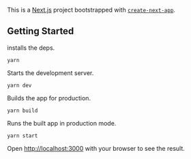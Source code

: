 This is a [Next.js](https://nextjs.org/) project bootstrapped with [`create-next-app`](https://github.com/vercel/next.js/tree/canary/packages/create-next-app).

## Getting Started

installs the deps. 
```
yarn
```

Starts the development server.
```
yarn dev
```

Builds the app for production.
```
yarn build
```

Runs the built app in production mode.
```
yarn start
```

Open [http://localhost:3000](http://localhost:3000) with your browser to see the result.